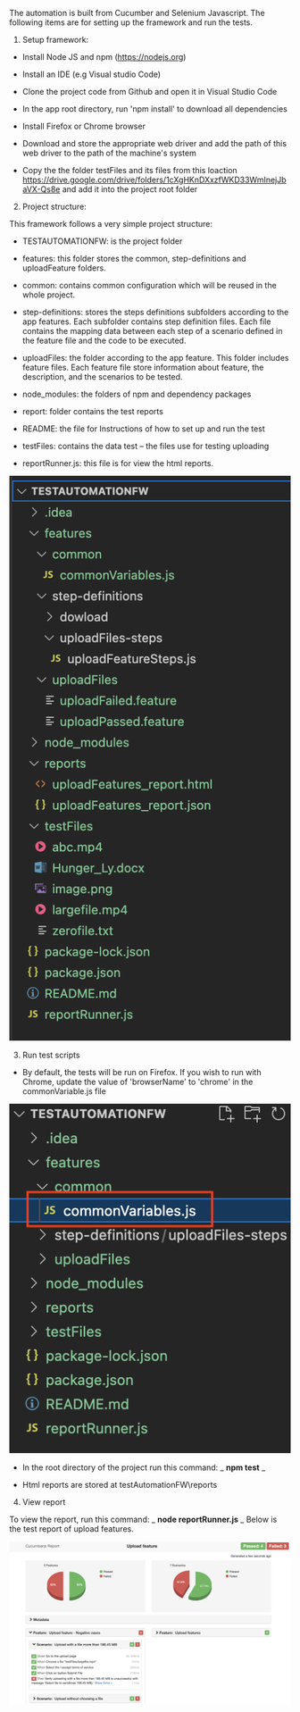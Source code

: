 The automation is built from Cucumber and Selenium Javascript. The following items are for setting up the framework and run the tests.

1. Setup framework:

- Install Node JS and npm (https://nodejs.org)

- Install an IDE (e.g Visual studio Code)

- Clone the project code from Github and open it in Visual Studio Code

- In the app root directory, run 'npm install' to download all dependencies

- Install Firefox or Chrome browser

- Download and store the appropriate web driver and add the path of this web driver to the path of the machine's system

- Copy the the folder testFiles and its files from this loaction https://drive.google.com/drive/folders/1cXgHKnDXxzfWKD33WmInejJbaVX-Qs8e and add it into the project root folder

2. Project structure:

This framework follows a very simple project structure:

- TESTAUTOMATIONFW: is the project folder
- features: this folder stores the common, step-definitions and uploadFeature folders.
- common: contains common configuration which will be reused in the whole project.
- step-definitions: stores the steps definitions subfolders according to the app features. Each subfolder contains step definition files. Each file contains the mapping data between each step of a scenario defined in the feature file and the code to be executed.
- uploadFiles: the folder according to the app feature. This folder includes feature files. Each feature file store information about feature, the description, and the scenarios to be tested.
- node\_modules: the folders of npm and dependency packages
- report: folder contains the test reports

- README: the file for Instructions of how to set up and run the test

- testFiles: contains the data test – the files use for testing uploading
- reportRunner.js: this file is for view the html reports.

![](https://raw.githubusercontent.com/phamly/testAutomationFW/main/screenshots/folder_structure.png)

3. Run test scripts

- By default, the tests will be run on Firefox. If you wish to run with Chrome, update the value of 'browserName' to 'chrome' in the commonVariable.js file

![](https://raw.githubusercontent.com/phamly/testAutomationFW/main/screenshots/common_variables.png)

- In the root directory of the project run this command: _ **npm test** _

- Html reports are stored at testAutomationFW\reports

4. View report

To view the report, run this command: _ **node reportRunner.js** _ Below is the test report of upload features.

![](https://raw.githubusercontent.com/phamly/testAutomationFW/main/screenshots/report_image.png)